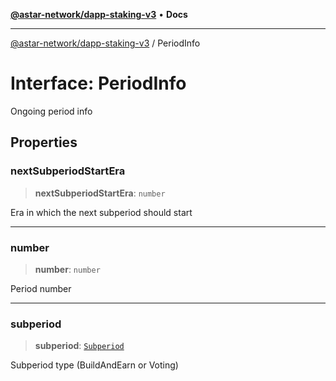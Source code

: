 [**@astar-network/dapp-staking-v3**](../README.md) • **Docs**

***

[@astar-network/dapp-staking-v3](../globals.md) / PeriodInfo

# Interface: PeriodInfo

Ongoing period info

## Properties

### nextSubperiodStartEra

> **nextSubperiodStartEra**: `number`

Era in which the next subperiod should start

***

### number

> **number**: `number`

Period number

***

### subperiod

> **subperiod**: [`Subperiod`](../enumerations/Subperiod.md)

Subperiod type (BuildAndEarn or Voting)
